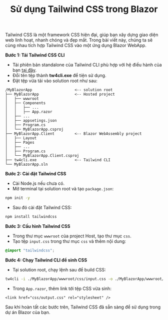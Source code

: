 ﻿--- 
url: [/post/su-dung-tailwind-css-trong-blazor]
title: "Sử dụng Tailwind CSS trong Blazor"
$attribute: PostMetadata(Id = 2, Title = "Sử dụng Tailwind CSS trong Blazor", Category = "Blazor", LastModified = "23-09-2025")
$layout: BlogContentLayout
---


Tailwind CSS là một framework CSS hiện đại, giúp bạn xây dựng giao diện web linh hoạt, 
nhanh chóng và đẹp mắt. Trong bài viết này, chúng ta sẽ cùng nhau tích hợp Tailwind CSS 
vào một ứng dụng Blazor WebApp.

**Bước 1: Tải Tailwind CSS CLI**

- Tải phiên bản standalone của Tailwind CLI phù hợp với hệ điều hành của bạn <a href="https://github.com/tailwindlabs/tailwindcss/releases/">tại đây</a>.
- Đổi tên tệp thành **tw4cli.exe** để tiện sử dụng.
- Đặt tệp vừa tải vào solution root như sau:

```markup
/MyBlazorApp                   <-- solution root
├── MyBlazorApp                <-- Hosted project
│   ├── wwwroot  
│   ├── Components
│	│	├── ...
│	│	├── App.razor
│   ├── ...
│   ├── appsetings.json               
│   ├── Program.cs
│   └── MyBlazorApp.csproj
├── MyBlazorApp.Client         <-- Blazor WebAssembly project
│   ├── Layout
│   ├── Pages
│   ├── ...
│   ├── Program.cs
│   └── MyBlazorApp.Client.csproj
├── tw4cli.exe                 <-- Tailwind CLI
└── MyBlazorApp.sln
```

**Bước 2: Cài đặt Tailwind CSS**

- Cài Node.js nếu chưa có.
- Mở terminal tại solution root và tạo `package.json`:

```bash
npm init -y

```

- Sau đó cài đặt Tailwind CSS:

```bash
npm install tailwindcss

```

**Bước 3: Cấu hình Tailwind CSS**

- Trong thư mục `wwwroot` của project Host, tạo thư mục `css`.
- Tạo tệp `input.css` trong thư mục `css` và thêm nội dung: 

```css
@import "tailwindcss";

```

**Bước 4: Chạy Tailwind CLI để sinh CSS**

- Tại solution root, chạy lệnh sau để build CSS:

```bash
tw4cli -i ./MyBlazorApp/wwwroot/css/input.css -o ./MyBlazorApp/wwwroot/css/output.css --watch

```

- Trong `App.razor`, thêm link tới tệp CSS vừa sinh:

```markup
<link href="css/output.css" rel="stylesheet" />

```

Sau khi hoàn tất các bước trên, Tailwind CSS đã sẵn sàng để sử dụng trong dự án Blazor của bạn. 